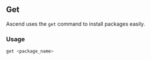 ## Get

Ascend uses the `get` command to install packages easily.  

### Usage

```bash
get <package_name>


```
